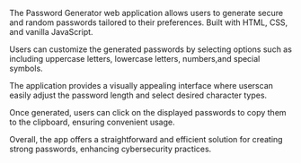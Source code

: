 The Password Generator web application allows users to generate secure and random passwords tailored to their preferences. Built with HTML, CSS, and vanilla JavaScript.

Users can customize the generated passwords by selecting options such as including uppercase letters, lowercase letters, numbers,and special symbols. 

The application provides a visually appealing interface where userscan easily adjust the password length and select desired character types.

Once generated, users can click on the displayed passwords to copy them to the clipboard, ensuring convenient usage. 

Overall, the app offers a straightforward and efficient solution for creating strong passwords, enhancing cybersecurity practices.
